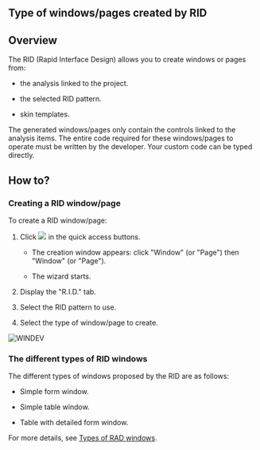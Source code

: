 


## Type of windows/pages created by RID
			



<a name="NOTE1"></a>
<a name="NOTE1_1"></a>


## Overview
<a name="overview_ELTTEXTE000120"></a>
The RID (Rapid Interface Design) allows you to create windows or pages from:

- the analysis linked to the project.

- the selected RID pattern.

- skin templates.




The generated windows/pages only contain the controls linked to the analysis items. The entire code required for these windows/pages to operate must be written by the developer. Your custom code can be typed directly.

<a name="NOTE2"></a>
<a name="NOTE2_1"></a>


## How to?
<a name="how_ELTTEXTE000144"></a>


### Creating a RID window/page 
<a name="creating_rid_windowpage_ELTPARAGRAPHE000024"></a>

To create a RID window/page:

1. Click ![](https://doc.pcsoft.fr/en-US/images/image.awp?langid=3&name=ico_nouveau.gif) in the quick access buttons. 

	- The creation window appears: click "Window" (or "Page") then "Window" (or "Page").

	- The wizard starts.




2. Display the "R.I.D." tab.

3. Select the RID pattern to use.

4. Select the type of window/page to create.



<a name="NOTE2_2"></a>
![WINDEV](https://doc.pcsoft.fr/ext/images/us/WD.png) 

### The different types of RID windows
<a name="the_different_types_rid_windows_ELTPARAGRAPHE000043"></a>

The different types of windows proposed by the RID are as follows:

- Simple form window.

- Simple table window.

- Table with detailed form window.




For more details, see [Types of RAD windows](../Editeurs/2031003.md).
<a name="NOTE2_3"></a>


